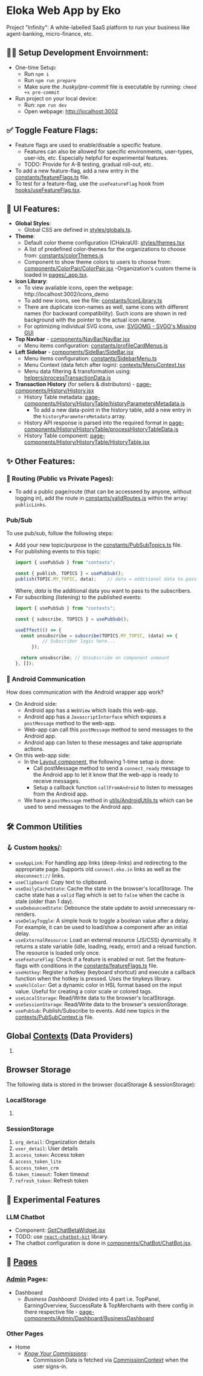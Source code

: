# Eloka Web App by Eko
Project "Infinity": A white-labelled SaaS platform to run your business like agent-banking, micro-finance, etc.


## 🧑‍💻 Setup Development Envoirnment:
- One-time Setup:
  - Run `npm i`
  - Run `npm run prepare`
  - Make sure the _.husky/pre-commit_ file is executable by running: `chmod +x pre-commit`
- Run project on your local device:
  - Run: `npm run dev`
  - Open webpage: [http://localhost:3002](http://localhost:3002)


## ✅ Toggle Feature Flags:

- Feature flags are used to enable/disable a specific feature.
  - Features can also be allowed for specific environments, user-types, user-ids, etc. Especially helpful for experimental features.
  - TODO: Provide for A-B testing, gradual roll-out, etc.
- To add a new feature-flag, add a new entry in the [constants/featureFlags.ts](constants/featureFlags.ts) file.
- To test for a feature-flag, use the `useFeatureFlag` hook from [hooks/useFeatureFlag.tsx](hooks/useFeatureFlag.tsx).


## 🎨 UI Features:

- **Global Styles**:
  - Global CSS are defined in [styles/globals.ts](styles/globals.ts).
- **Theme**:
  - Default color theme configuration (CHakraUI): [styles/themes.tsx](styles/themes.tsx)
  - A list of predefined color-themes for the organizations to choose from: [constants/colorThemes.js](constants/colorThemes.js)
  - Component to show theme colors to users to choose from: [components/ColorPair/ColorPair.jsx](components/ColorPair/ColorPair.jsx)
  -Organization's custom theme is loaded in [pages/_app.tsx](pages/_app.tsx).
- **Icon Library**:
  - To view available icons, open the webpage: http://localhost:3002/icons_demo
  - To add new icons, see the file: [constants/IconLibrary.ts](constants/IconLibrary.ts)
  - There are duplicate icon-names as well, same icons with different names (for backward compatibility). Such icons are shown in red background with the pointer to the actual icon name.
  - For optimizing individual SVG icons, use: [SVGOMG - SVGO's Missing GUI](https://jakearchibald.github.io/svgomg/)
- **Top Navbar** - [components/NavBar/NavBar.jsx](components/NavBar/NavBar.jsx)
  - Menu items configuration: [constants/profileCardMenus.js](constants/profileCardMenus.js)
- **Left Sidebar** - [components/SideBar/SideBar.jsx](components/SideBar/SideBar.jsx)
  - Menu items configuration: [constants/SidebarMenu.ts](constants/SidebarMenu.ts)
  - Menu Context (data fetch after login): [contexts/MenuContext.tsx](contexts/MenuContext.tsx)
  - Menu data filtering & transformation using: [helpers/processTransactionData.js](helpers/processTransactionData.js)
- **Transaction History** (for sellers & distributors) - [page-components/History/History.jsx](page-components/History/History.jsx)
  - History Table metadata: [page-components/History/HistoryTable/historyParametersMetadata.js](page-components/History/HistoryTable/historyParametersMetadata.js)
	- To add a new data-point in the history table, add a new entry in the `historyParametersMetadata` array.
  - History API response is parsed into the required format in [page-components/History/HistoryTable/processHistoryTableData.js](page-components/History/HistoryTable/processHistoryTableData.js)
  - History Table component: [page-components/History/HistoryTable/HistoryTable.jsx](page-components/History/HistoryTable/HistoryTable.jsx)


## ✨ Other Features:

### 🚦 Routing (Public vs Private Pages):
- To add a public page/route (that can be accesseed by anyone, without logging in), add the route in [constants/validRoutes.js](constants/validRoutes.js) within the array: `publicLinks`.

### Pub/Sub

To use pub/sub, follow the following steps:
- Add your new topic/purpose in the [constants/PubSubTopics.ts](constants/PubSubTopics.ts) file.
- For publishing events to this topic:
  ```jsx
  import { usePubSub } from "contexts";

  const { publish, TOPICS } = usePubSub();
  publish(TOPIC.MY_TOPIC, data);	// data = additional data to pass to the subscribers
  ```
  Where, _data_ is the additional data you want to pass to the subscribers.
- For subscribing (listening) to the published events:
  ```jsx
  import { usePubSub } from "contexts";

  const { subscribe, TOPICS } = usePubSub();

  useEffect(() => {
	const unsubscribe = subscribe(TOPICS.MY_TOPIC, (data) => {
			// Subscriber logic here...
		});

	return unsubscribe;	// Unsubscribe on component unmount
  }, []);
  ```


### 📱 Android Communication

How does communication with the Android wrapper app work?
- On Android side:
	- Android app has a `WebView` which loads this web-app.
	- Android app has a `JavascriptInterface` which exposes a `postMessage` method to the web-app.
	- Web-app can call this `postMessage` method to send messages to the Android app.
	- Android app can listen to these messages and take appropriate actions.
- On this web-app side:
	- In the [Layout component](layout-components/Layout/Layout.tsx), the following 1-time setup is done:
		- Call postMessage method to send a `connect_ready` message to the Android app to let it know that the web-app is ready to receive messages.
		- Setup a callback function `callFromAndroid` to listen to messages from the Android app.
	- We have a `postMessage` method in [utils/AndroidUtils.ts](utils/AndroidUtils.ts) which can be used to send messages to the Android app.

## 🛠️ Common Utilities

### 🪝 Custom [**hooks/**](hooks/):
- `useAppLink`: For handling app links (deep-links) and redirecting to the appropriate page. Supports old `connect.eko.in` links as well as the `ekoconnect://` links.
- `useClipboard`: Copy text to clipboard.
- `useDailyCacheState`: Cache the state in the browser's localStorage. The cache state has a `valid` flag which is set to `false` when the cache is stale (older than 1 day).
- `useDebouncedState`: Debounce the state update to avoid unnecessary re-renders.
- `useDelayToggle`: A simple hook to toggle a boolean value after a delay. For example, it can be used to load/show a component after an initial delay.
- `useExternalResource`: Load an external resource (JS/CSS) dynamically. It returns a state variable (idle, loading, ready, error) and a reload function. The resource is loaded only once.
- `useFeatureFlag`: Check if a feature is enabled or not. Set the feature-flags with conditions in the [constants/featureFlags.ts](constants/featureFlags.ts) file.
- `useHotkey`: Register a hotkey (keyboard shortcut) and execute a callback function when the hotkey is pressed. Uses the tinykeys library.
- `useHslColor`: Get a dynamic color in HSL format based on the input value. Useful for creating a color scale or colored tags.
- `useLocalStorage`: Read/Write data to the browser's localStorage.
- `useSessionStorage`: Read/Write data to the browser's sessionStorage.
- `usePubSub`: Publish/Subscribe to events. Add new topics in the [contexts/PubSubContext.js](contexts/PubSubContext.js) file.


## Global [Contexts](contexts/) (Data Providers)
1.



## Browser Storage
The following data is stored in the browser (localStorage & sessionStorage):
### LocalStorage
1.

### SessionStorage
1. `org_detail`: Organization details
1. `user_detail`: User details
1. `access_token`: Access token
1. `access_token_lite`
1. `access_token_crm`
1. `token_timeout`: Token timeout
1. `refresh_token`: Refresh token


## 🧪 Experimental Features
### LLM Chatbot
- Component: [GptChatBetaWidget.jsx](page-components/Home/GptChatBetaWidget.jsx)
- TODO: use [`react-chatbot-kit`](https://fredrikoseberg.github.io/react-chatbot-kit-docs/) library.
- The chatbot configuration is done in [components/ChatBot/ChatBot.jsx](components/ChatBot/ChatBot.jsx).


## 📄 [Pages](pages)

### [Admin](pages/admin) Pages:
- Dashboard
  - _Business Dashboard_: Divided into 4 part i.e. TopPanel, EarningOverview, SuccessRate & TopMerchants with there config in there respective file - [page-components/Admin/Dashboard/BusinessDashboard](page-components/Admin/Dashboard/BusinessDashboard)

### Other Pages
- Home
  - [_Know Your Commissions_](page-components/Home/KnowYourCommissionWidget/KnowYourCommissionWidget.jsx):
	- Commission Data is fetched via [CommissionContext](contexts/CommissionContext.js) when the user signs-in.

